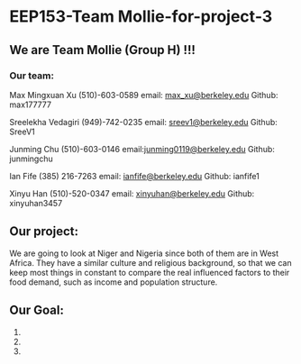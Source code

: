 # EEP153-Team Mollie-for-project-3

## We are Team Mollie (Group H) !!!

### Our team:

Max Mingxuan Xu   (510)-603-0589  email: max_xu@berkeley.edu  Github: max177777

Sreelekha Vedagiri (949)-742-0235 email: sreev1@berkeley.edu     Github: SreeV1

Junming Chu  (510)-603-0146 email:junming0119@berkeley.edu  Github: junmingchu

Ian Fife (385) 216-7263 email: ianfife@berkeley.edu      Github: ianfife1

Xinyu Han (510)-520-0347 email: xinyuhan@berkeley.edu Github: xinyuhan3457

## Our project:

We are going to look at Niger and Nigeria since both of them are in West Africa. They have a similar culture and religious background, so that we can keep most things in constant to compare the real influenced factors to their food demand, such as income and population structure.

## Our Goal:

1.
2.
3.
